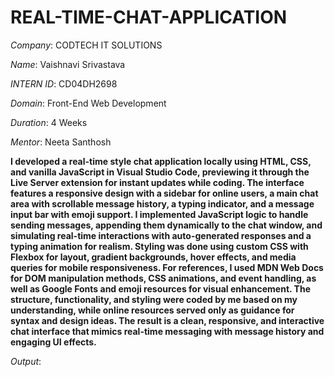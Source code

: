 # REAL-TIME-CHAT-APPLICATION

*Company*: CODTECH IT SOLUTIONS

*Name*: Vaishnavi Srivastava

*INTERN ID*: CD04DH2698

*Domain*: Front-End Web Development

*Duration*: 4 Weeks

*Mentor*: Neeta Santhosh

**I developed a **real-time style chat application** locally using **HTML, CSS, and vanilla JavaScript** in **Visual Studio Code**, previewing it through the **Live Server** extension for instant updates while coding. The interface features a responsive design with a sidebar for online users, a main chat area with scrollable message history, a typing indicator, and a message input bar with emoji support. I implemented JavaScript logic to handle sending messages, appending them dynamically to the chat window, and simulating real-time interactions with auto-generated responses and a typing animation for realism. Styling was done using custom CSS with Flexbox for layout, gradient backgrounds, hover effects, and media queries for mobile responsiveness. For references, I used **MDN Web Docs** for DOM manipulation methods, CSS animations, and event handling, as well as **Google Fonts and emoji resources** for visual enhancement. The structure, functionality, and styling were coded by me based on my understanding, while online resources served only as guidance for syntax and design ideas. The result is a clean, responsive, and interactive chat interface that mimics real-time messaging with message history and engaging UI effects.**

*Output*: 


